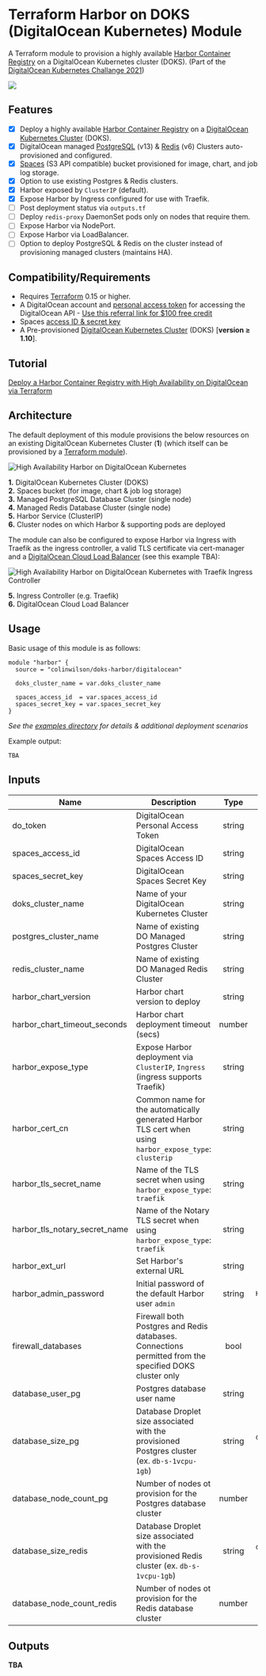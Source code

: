# Terraform Harbor on DOKS (DigitalOcean Kubernetes) Module
A Terraform module to provision a highly available [Harbor Container Registry](https://goharbor.io/) on a DigitalOcean Kubernetes cluster (DOKS). (Part of the [DigitalOcean Kubernetes Challange 2021](https://www.digitalocean.com/community/pages/kubernetes-challenge))

![](https://res.cloudinary.com/qunux/image/upload/v1639236111/harbor_portal_login_screenshot_2021-12-11_eymdvp.png)

## Features
* [x] Deploy a highly available [Harbor Container Registry](https://goharbor.io/) on a [DigitalOcean Kubernetes Cluster](https://www.digitalocean.com/products/kubernetes/) (DOKS).
* [x] DigitalOcean managed [PostgreSQL](https://www.digitalocean.com/products/managed-databases-postgresql/) (v13) & [Redis](https://www.digitalocean.com/products/managed-databases-redis/) (v6) Clusters auto-provisioned and configured.
* [x] [Spaces](https://www.digitalocean.com/products/spaces/) (S3 API compatible) bucket provisioned for image, chart, and job log storage.
* [x] Option to use existing Postgres & Redis clusters.
* [x] Harbor exposed by `ClusterIP` (default).
* [x] Expose Harbor by Ingress configured for use with Traefik.
* [ ] Post deployment status via `outputs.tf`
* [ ] Deploy `redis-proxy` DaemonSet pods only on nodes that require them.
* [ ] Expose  Harbor via NodePort.
* [ ] Expose Harbor via LoadBalancer.
* [ ] Option to deploy PostgreSQL & Redis on the cluster instead of provisioning managed clusters (maintains HA).
## Compatibility/Requirements

* Requires [Terraform](https://www.terraform.io/downloads.html) 0.15 or higher.
* A DigitalOcean account and [personal access token](https://docs.digitalocean.com/reference/api/create-personal-access-token/) for accessing the DigitalOcean API - [Use this referral link for $100 free credit](https://m.do.co/c/6b3bf6d79f7d)
* Spaces [access ID & secret key](https://docs.digitalocean.com/products/spaces/how-to/manage-access/#access-keys)
* A Pre-provisioned [DigitalOcean Kubernetes Cluster](https://docs.digitalocean.com/products/kubernetes/) (DOKS) [**version <span>&#8805;</span> 1.10**].

## Tutorial

[Deploy a Harbor Container Registry with High Availability on DigitalOcean via Terraform](https://colinwilson.uk/2021/12/11/deploy-a-harbor-container-registry-with-high-availability-on-digitalocean-via-terraform/)

## Architecture

The default deployment of this module provisions the below resources on an existing DigitalOcean Kubernetes Cluster (**1**) (which itself can be provisioned by a [Terraform module](https://github.com/aigisuk/terraform-digitalocean-doks)).

![High Availability Harbor on DigitalOcean Kubernetes](https://res.cloudinary.com/qunux/image/upload/v1641055742/harbor_doks_architecture_v1.7_vjeqku.svg)

**1.** DigitalOcean Kubernetes Cluster (DOKS)<br>
**2.** Spaces bucket (for image, chart & job log storage)<br>
**3.** Managed PostgreSQL Database Cluster (single node)<br>
**4.** Managed Redis Database Cluster (single node)<br>
**5.** Harbor Service (ClusterIP)<br>
**6.** Cluster nodes on which Harbor & supporting pods are deployed

The module can also be configured to expose Harbor via Ingress with Traefik as the ingress controller, a valid TLS certificate via cert-manager and a [DigitalOcean Cloud Load Balancer](https://www.digitalocean.com/products/load-balancer/) (see this example TBA):

![High Availability Harbor on DigitalOcean Kubernetes with Traefik Ingress Controller](https://res.cloudinary.com/qunux/image/upload/v1641055982/harbor_doks_architecture_v1.8_bzrxii.svg)

**5.** Ingress Controller (e.g. Traefik)<br>
**6.** DigitalOcean Cloud Load Balancer<br>

## Usage

Basic usage of this module is as follows:

```
module "harbor" {
  source = "colinwilson/doks-harbor/digitalocean"

  doks_cluster_name = var.doks_cluster_name

  spaces_access_id  = var.spaces_access_id
  spaces_secret_key = var.spaces_secret_key
}
```

*See the [examples directory](./examples/) for details & additional deployment scenarios*

Example output:
```
TBA
```

## Inputs

| Name | Description | Type | Default | Required |
|------|-------------|:----:|:-----:|:-----:|
| do_token | DigitalOcean Personal Access Token | string | N/A | yes |
| spaces_access_id | DigitalOcean Spaces Access ID | string | N/A | yes |
| spaces_secret_key | DigitalOcean Spaces Secret Key | string | N/A | yes |
| doks_cluster_name | Name of your DigitalOcean Kubernetes Cluster | string | N/A | yes |
| postgres_cluster_name | Name of existing DO Managed Postgres Cluster | string | empty | no |
| redis_cluster_name | Name of existing DO Managed Redis Cluster | string | empty | no |
| harbor_chart_version | Harbor chart version to deploy | string | `1.8.1` | no |
| harbor_chart_timeout_seconds | Harbor chart deployment timeout (secs) | number | `800` | no |
| harbor_expose_type | Expose Harbor deployment via `ClusterIP`, `Ingress` (ingress supports Traefik) | string | `clusterip` | no |
| harbor_cert_cn | Common name for the automatically generated Harbor TLS cert when using `harbor_expose_type`: `clusterip` | string | `local` | no |
| harbor_tls_secret_name | Name of the TLS secret when using `harbor_expose_type`: `traefik` | string | empty | no |
| harbor_tls_notary_secret_name | Name of the Notary TLS secret when using `harbor_expose_type`: `traefik` | string | empty | no |
| harbor_ext_url | Set Harbor's external URL | string | `local` | no |
| harbor_admin_password | Initial password of the default Harbor user `admin` | string | `Harbor12345` | no |
| firewall_databases | Firewall both Postgres and Redis databases. Connections permitted from the specified DOKS cluster only | bool | `true` | no |
| database_user_pg | Postgres database user name | string | `harbor` | no |
| database_size_pg | Database Droplet size associated with the provisioned Postgres cluster (ex. `db-s-1vcpu-1gb`) | string | `db-s-1vcpu-1gb` | no |
| database_node_count_pg | Number of nodes ot provision for the Postgres database cluster | number | `1` | no |
| database_size_redis | Database Droplet size associated with the provisioned Redis cluster (ex. `db-s-1vcpu-1gb`) | string | `db-s-1vcpu-1gb` | no |
| database_node_count_redis | Number of nodes ot provision for the Redis database cluster | number | `1` | no |

## Outputs

**TBA**

